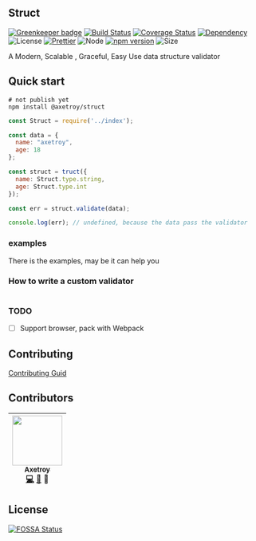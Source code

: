 ## Struct

[![Greenkeeper badge](https://badges.greenkeeper.io/axetroy/struct.svg)](https://greenkeeper.io/)
[![Build Status](https://travis-ci.org/axetroy/struct.svg?branch=master)](https://travis-ci.org/axetroy/struct)
[![Coverage Status](https://coveralls.io/repos/github/axetroy/struct/badge.svg?branch=master)](https://coveralls.io/github/axetroy/struct?branch=master)
[![Dependency](https://david-dm.org/axetroy/struct.svg)](https://david-dm.org/axetroy/struct)
![License](https://img.shields.io/badge/license-Apache-green.svg)
[![Prettier](https://img.shields.io/badge/Code%20Style-Prettier-green.svg)](https://github.com/prettier/prettier)
![Node](https://img.shields.io/badge/node-%3E=6.0-blue.svg?style=flat-square)
[![npm version](https://badge.fury.io/js/%40axetroy%2Fstruct.svg)](https://badge.fury.io/js/%40axetroy%2Fstruct)
![Size](https://github-size-badge.herokuapp.com/axetroy/struct.svg)

A Modern, Scalable , Graceful, Easy Use data structure validator

## Quick start

```npm
# not publish yet
npm install @axetroy/struct
```

```javascript
const Struct = require('../index');

const data = {
  name: "axetroy",
  age: 18
};

const struct = truct({
  name: Struct.type.string,
  age: Struct.type.int
});

const err = struct.validate(data);

console.log(err); // undefined, because the data pass the validator
```

### examples

There is the examples, may be it can help you

### How to write a custom validator

```bash

```

### TODO

- [ ] Support browser, pack with Webpack

## Contributing

[Contributing Guid](https://github.com/axetroy/struct/blob/master/CONTRIBUTING.md)

## Contributors

<!-- ALL-CONTRIBUTORS-LIST:START - Do not remove or modify this section -->
| [<img src="https://avatars1.githubusercontent.com/u/9758711?v=3" width="100px;"/><br /><sub>Axetroy</sub>](http://axetroy.github.io)<br />[💻](https://github.com/axetroy/Github/commits?author=axetroy) [🐛](https://github.com/axetroy/struct/issues?q=author%3Aaxetroy) 🎨 |
| :---: |
<!-- ALL-CONTRIBUTORS-LIST:END -->

## License

[![FOSSA Status](https://app.fossa.io/api/projects/git%2Bgithub.com%2Faxetroy%2Fstruct.svg?type=large)](https://app.fossa.io/projects/git%2Bgithub.com%2Faxetroy%2Fstruct?ref=badge_large)
